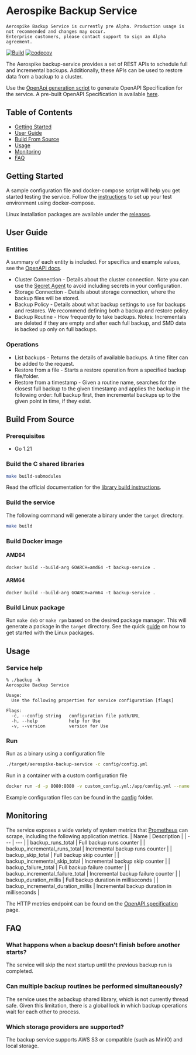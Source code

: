 # Aerospike Backup Service

```
Aerospike Backup Service is currently pre Alpha. Production usage is not recommended and changes may occur.
Enterprise customers, please contact support to sign an Alpha agreement. 
```

[![Build](https://github.com/aerospike/aerospike-backup-service/actions/workflows/build.yml/badge.svg)](https://github.com/aerospike/aerospike-backup-service/actions/workflows/build.yml)
[![codecov](https://codecov.io/gh/aerospike/aerospike-backup-service/branch/main/graph/badge.svg)](https://codecov.io/gh/aerospike/aerospike-backup-service)

The Aerospike backup-service provides a set of REST APIs to schedule full and incremental backups.
Additionally, these APIs can be used to restore data from a backup to a cluster.

Use the [OpenApi generation script](./scripts/generate_OpenApi.sh) to generate OpenAPI Specification for the service.
A pre-built OpenAPI Specification is available [here](https://aerospike.github.io/aerospike-backup-service/).

## Table of Contents

- [Getting Started](#getting-started)
- [User Guide](#user-guide)
- [Build From Source](#build-from-source)
- [Usage](#usage)
- [Monitoring](#monitoring)
- [FAQ](#faq)

## Getting Started

A sample configuration file and docker-compose script will help you get started testing the service.
Follow the [instructions](./docker-compose) to set up your test environment using docker-compose.

Linux installation packages are available under the [releases](https://github.com/aerospike/aerospike-backup-service/releases).

## User Guide

### Entities

A summary of each entity is included. For specifics and example values, see the [OpenAPI docs](https://aerospike.github.io/aerospike-backup-service/).

- Cluster Connection - Details about the cluster connection. Note you can use the [Secret Agent](https://aerospike.com/docs/tools/backup#secret-agent-options) to avoid including secrets in your configuration.
- Storage Connection - Details about storage connection, where the backup files will be stored.
- Backup Policy - Details about what backup settings to use for backups and restores. We recommend defining both a backup and restore policy.
- Backup Routine - How frequently to take backups. Notes: Incrementals are deleted if they are empty and after each full backup, and SMD data is backed up only on full backups.

### Operations

- List backups - Returns the details of available backups. A time filter can be added to the request.
- Restore from a file - Starts a restore operation from a specified backup file/folder.
- Restore from a timestamp - Given a routine name, searches for the closest full backup to the given timestamp and applies the backup in the following order: full backup first, then incremental backups up to the given point in time, if they exist.

## Build From Source

### Prerequisites

- Go 1.21

### Build the C shared libraries

```bash
make build-submodules
```

Read the official documentation for the [library build instructions](https://github.com/aerospike/aerospike-tools-backup#build-examples).

### Build the service

The following command will generate a binary under the `target` directory.

```bash
make build
```

### Build Docker image

#### AMD64

```
docker build --build-arg GOARCH=amd64 -t backup-service .
```

#### ARM64

```
docker build --build-arg GOARCH=arm64 -t backup-service .
```

### Build Linux package

Run `make deb` or `make rpm` based on the desired package manager.
This will generate a package in the `target` directory.
See the quick [guide](./packages/) on how to get started with the Linux packages.

## Usage

### Service help

```
% ./backup -h
Aerospike Backup Service

Usage:
  Use the following properties for service configuration [flags]

Flags:
  -c, --config string   configuration file path/URL
  -h, --help            help for Use
  -v, --version         version for Use
```

### Run

Run as a binary using a configuration file

```bash
./target/aerospike-backup-service -c config/config.yml
```

Run in a container with a custom configuration file

```bash
docker run -d -p 8080:8080 -v custom_config.yml:/app/config.yml --name backup-service backup-service
```

Example configuration files can be found in the [config](./config/) folder.

## Monitoring

The service exposes a wide variety of system metrics that [Prometheus](https://prometheus.io/) can scrape, including the following application metrics.
| Name | Description |
| --- | --- |
| backup_runs_total | Full backup runs counter |
| backup_incremental_runs_total | Incremental backup runs counter |
| backup_skip_total | Full backup skip counter |
| backup_incremental_skip_total | Incremental backup skip counter |
| backup_failure_total | Full backup failure counter |
| backup_incremental_failure_total | Incremental backup failure counter |
| backup_duration_millis | Full backup duration in milliseconds |
| backup_incremental_duration_millis | Incremental backup duration in milliseconds |

The HTTP metrics endpoint can be found on the [OpenAPI specification](https://aerospike.github.io/aerospike-backup-service/) page.

## FAQ

### What happens when a backup doesn’t finish before another starts?

The service will skip the next startup until the previous backup run is completed.

### Can multiple backup routines be performed simultaneously?

The service uses the asbackup shared library, which is not currently thread safe. Given this limitation, there is a global lock in which backup operations wait for each other to process.

### Which storage providers are supported?

The backup service supports AWS S3 or compatible (such as MinIO) and local storage.
